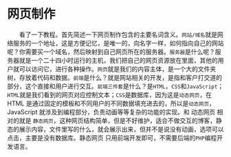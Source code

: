 # 网页制作

&emsp;&emsp;看了一下教程。首先简述一下网页制作包含的主要名词含义。`网站/域名`就是网络服务的一个地址，这是方便记忆，是唯一的，向名字一样，如何指向自己的网站呢？你需要买一个域名，然后映射到自己网页所在的服务器。`服务器`是什么呢？服务器就是一个二十四小时运行的主机，我们把自己的网页资源放在里面，其他的用户就可以访问它，进行各种操作。`网页`就是我们的内容主体，是一个大的文件夹树，存放着代码和数据。`前端`是什么？就是网站相关的开发，是指和客户打交道的部分，这个直接和用户进行交互。`前端三件套`是什么？是`HTML`，`CSS`和`JavaScript`；`HTML`就是我们看到的网页对应控制文本；`CSS`是数据库，因为这是`动态网页`，在 HTML 是通过固定的模板和不同用户的不同数据填充进去的，所以是`动态网页`，JavaScript 就涉及到编程部分，负责动画等等复杂的功能的实现。和 动态网页 相对的就是 `静态网页`，这种网页结构简单，但是不好维护，适合不做交互的博客，静态的展示内容，文件里写的什么，就会展示出来，但并不是说没有动画，选项可以点击，主要是没有数据库。静态网页 只用前端开发即可，不需要后端的`PHP`编程开发语言。